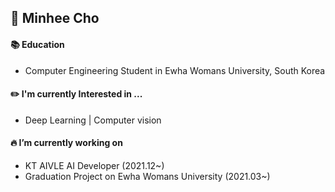## 👋 Minhee Cho



#### 📚 Education
 - Computer Engineering Student in Ewha Womans University, South Korea

#### ✏️ I'm currently Interested in ...
- Deep Learning |  Computer vision

#### 🔥 I’m currently working on

- KT AIVLE AI Developer (2021.12~)
- Graduation Project on Ewha Womans University (2021.03~)
